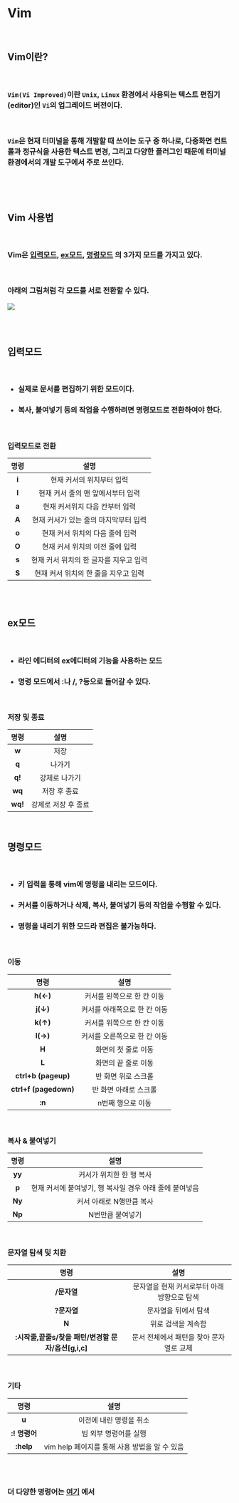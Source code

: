 # **Vim**

<br>

## **Vim이란?**

<br>

### `Vim(Vi Improved)`이란 `Unix`, `Linux` 환경에서 사용되는 텍스트 편집기(editor)인 `Vi`의 **업그레이드 버전**이다.

<br> 

### `Vim`은 현재 **터미널을 통해 개발**할 때 쓰이는 도구 중 하나로, **다중화면 컨트롤**과 **정규식을 사용한 텍스트 변경**, 그리고 **다양한 플러그인**  때문에 터미널 환경에서의 개발 도구에서 주로 쓰인다.

<br><br>
<br>

## **Vim 사용법**

<br>

### Vim은 **[입력모드](#입력모드)**, **[ex모드](#ex모드)**, **[명령모드](#명령모드)** 의 3가지 모드를 가지고 있다.

<br>

### 아래의 그림처럼 각 모드를 서로 전환할 수 있다.

![](https://velog.velcdn.com/images/younghyun/post/14c7593d-0468-498f-a59f-e55f188802dc/image.png)

<br><br>

## **입력모드**

<br>

* ### 실제로 문서를 편집하기 위한 모드이다.
* ### **복사, 붙여넣기 등의 작업을 수행하려면 명령모드로 전환**하여야 한다.

<br>

### **입력모드로 전환**
|명령|설명|
|:---:|:---:|
|**i**|현재 커서의 위치부터 입력|
|**I**|현재 커서 줄의 맨 앞에서부터 입력|
|**a**|현재 커서위치 다음 칸부터 입력|
|**A**|현재 커서가 있는 줄의 마지막부터 입력|
|**o**|현재 커서 위치의 다음 줄에 입력|
|**O**|현재 커서 위치의 이전 줄에 입력|
|**s**|현재 커서 위치의 한 글자를 지우고 입력|
|**S**|현재 커서 위치의 한 줄을 지우고 입력|

<br><br>

## **ex모드**

<br>

* ### 라인 에디터의 ex에디터의 기능을 사용하는 모드
* ### 명령 모드에서 :나 /, ?등으로 들어갈 수 있다.

<br>

### **저장 및 종료**
|**명령**|**설명**|
|:---:|:---:|
|**w**|저장|
|**q**|나가기|
|**q!**|강제로 나가기|
|**wq**|저장 후 종료|
|**wq!**|강제로 저장 후 종료|

<br>


## **명령모드**

<br>

* ### 키 입력을 통해 vim에 **명령을 내리는 모드**이다.
* ### 커서를 이동하거나 삭제, 복사, 붙여넣기 등의 작업을 수행할 수 있다.
* ### 명령을 내리기 위한 모드라 **편집은 불가능하다.**

<br>

### **이동**
|**명령**|**설명**|
|:---:|:---:|
|**h(←)**|커서를 왼쪽으로 한 칸 이동|
|**j(↓)**|커서를 아래쪽으로 한 칸 이동|
|**k(↑)**|커서를 위쪽으로 한 칸 이동|
|**l(→)**|커서를 오른쪽으로 한 칸 이동|
|**H**|화면의 첫 줄로 이동|
|**L**|화면의 끝 줄로 이동|
|**ctrl+b (pageup)**|반 화면 위로 스크롤|
|**ctrl+f (pagedown)**|반 화면 아래로 스크롤|
|**:n**|n번째 행으로 이동|


<br>

### **복사 & 붙여넣기**
|명령|설명|
|:---:|:---:|
|**yy**|커서가 위치한 한 행 복사|
|**p**|현재 커서에 붙여넣기, 행 복사일 경우 아래 줄에 붙여넣음|
|**Ny**|커서 아래로 N행만큼 복사|
|**Np**|N번만큼 붙여넣기|

<br>

### **문자열 탐색 및 치환**
|명령|설명|
|:---:|:---:|
|**/문자열**|문자열을 현재 커서로부터 아래 방향으로 탐색|
|**?문자열**|문자열을 뒤에서 탐색|
|**N**|위로 검색을 계속함|
|**:시작줄,끝줄s/찾을 패턴/변경할 문자/옵션[g,i,c]**|문서 전체에서 패턴을 찾아 문자열로 교체|

<br>

### **기타**
|명령|설명|
|:---:|:---:|
|**u**|이전에 내린 명령을 취소|
|**:! 명령어**|빔 외부 명령어를 실행|
|**:help**|vim help 페이지를 통해 사용 방법을 알 수 있음|

<br><br>

### 더 다양한 명령어는 **[여기](VIm-detail.md)** 에서